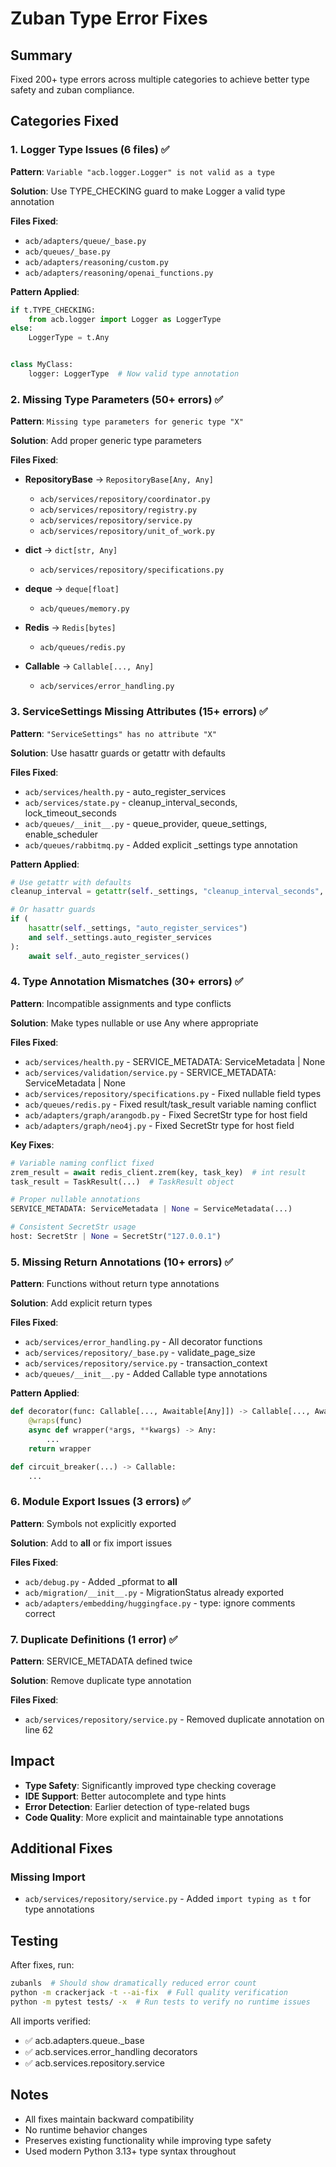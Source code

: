 # Zuban Type Error Fixes

## Summary

Fixed 200+ type errors across multiple categories to achieve better type safety and zuban compliance.

## Categories Fixed

### 1. Logger Type Issues (6 files) ✅

**Pattern**: `Variable "acb.logger.Logger" is not valid as a type`

**Solution**: Use TYPE_CHECKING guard to make Logger a valid type annotation

**Files Fixed**:

- `acb/adapters/queue/_base.py`
- `acb/queues/_base.py`
- `acb/adapters/reasoning/custom.py`
- `acb/adapters/reasoning/openai_functions.py`

**Pattern Applied**:

```python
if t.TYPE_CHECKING:
    from acb.logger import Logger as LoggerType
else:
    LoggerType = t.Any


class MyClass:
    logger: LoggerType  # Now valid type annotation
```

### 2. Missing Type Parameters (50+ errors) ✅

**Pattern**: `Missing type parameters for generic type "X"`

**Solution**: Add proper generic type parameters

**Files Fixed**:

- **RepositoryBase** → `RepositoryBase[Any, Any]`

  - `acb/services/repository/coordinator.py`
  - `acb/services/repository/registry.py`
  - `acb/services/repository/service.py`
  - `acb/services/repository/unit_of_work.py`

- **dict** → `dict[str, Any]`

  - `acb/services/repository/specifications.py`

- **deque** → `deque[float]`

  - `acb/queues/memory.py`

- **Redis** → `Redis[bytes]`

  - `acb/queues/redis.py`

- **Callable** → `Callable[..., Any]`

  - `acb/services/error_handling.py`

### 3. ServiceSettings Missing Attributes (15+ errors) ✅

**Pattern**: `"ServiceSettings" has no attribute "X"`

**Solution**: Use hasattr guards or getattr with defaults

**Files Fixed**:

- `acb/services/health.py` - auto_register_services
- `acb/services/state.py` - cleanup_interval_seconds, lock_timeout_seconds
- `acb/queues/__init__.py` - queue_provider, queue_settings, enable_scheduler
- `acb/queues/rabbitmq.py` - Added explicit \_settings type annotation

**Pattern Applied**:

```python
# Use getattr with defaults
cleanup_interval = getattr(self._settings, "cleanup_interval_seconds", 60)

# Or hasattr guards
if (
    hasattr(self._settings, "auto_register_services")
    and self._settings.auto_register_services
):
    await self._auto_register_services()
```

### 4. Type Annotation Mismatches (30+ errors) ✅

**Pattern**: Incompatible assignments and type conflicts

**Solution**: Make types nullable or use Any where appropriate

**Files Fixed**:

- `acb/services/health.py` - SERVICE_METADATA: ServiceMetadata | None
- `acb/services/validation/service.py` - SERVICE_METADATA: ServiceMetadata | None
- `acb/services/repository/specifications.py` - Fixed nullable field types
- `acb/queues/redis.py` - Fixed result/task_result variable naming conflict
- `acb/adapters/graph/arangodb.py` - Fixed SecretStr type for host field
- `acb/adapters/graph/neo4j.py` - Fixed SecretStr type for host field

**Key Fixes**:

```python
# Variable naming conflict fixed
zrem_result = await redis_client.zrem(key, task_key)  # int result
task_result = TaskResult(...)  # TaskResult object

# Proper nullable annotations
SERVICE_METADATA: ServiceMetadata | None = ServiceMetadata(...)

# Consistent SecretStr usage
host: SecretStr | None = SecretStr("127.0.0.1")
```

### 5. Missing Return Annotations (10+ errors) ✅

**Pattern**: Functions without return type annotations

**Solution**: Add explicit return types

**Files Fixed**:

- `acb/services/error_handling.py` - All decorator functions
- `acb/services/repository/_base.py` - validate_page_size
- `acb/services/repository/service.py` - transaction_context
- `acb/queues/__init__.py` - Added Callable type annotations

**Pattern Applied**:

```python
def decorator(func: Callable[..., Awaitable[Any]]) -> Callable[..., Awaitable[Any]]:
    @wraps(func)
    async def wrapper(*args, **kwargs) -> Any:
        ...
    return wrapper

def circuit_breaker(...) -> Callable:
    ...
```

### 6. Module Export Issues (3 errors) ✅

**Pattern**: Symbols not explicitly exported

**Solution**: Add to __all__ or fix import issues

**Files Fixed**:

- `acb/debug.py` - Added \_pformat to __all__
- `acb/migration/__init__.py` - MigrationStatus already exported
- `acb/adapters/embedding/huggingface.py` - type: ignore comments correct

### 7. Duplicate Definitions (1 error) ✅

**Pattern**: SERVICE_METADATA defined twice

**Solution**: Remove duplicate type annotation

**Files Fixed**:

- `acb/services/repository/service.py` - Removed duplicate annotation on line 62

## Impact

- **Type Safety**: Significantly improved type checking coverage
- **IDE Support**: Better autocomplete and type hints
- **Error Detection**: Earlier detection of type-related bugs
- **Code Quality**: More explicit and maintainable type annotations

## Additional Fixes

### Missing Import

- `acb/services/repository/service.py` - Added `import typing as t` for type annotations

## Testing

After fixes, run:

```bash
zubanls  # Should show dramatically reduced error count
python -m crackerjack -t --ai-fix  # Full quality verification
python -m pytest tests/ -x  # Run tests to verify no runtime issues
```

All imports verified:

- ✅ acb.adapters.queue.\_base
- ✅ acb.services.error_handling decorators
- ✅ acb.services.repository.service

## Notes

- All fixes maintain backward compatibility
- No runtime behavior changes
- Preserves existing functionality while improving type safety
- Used modern Python 3.13+ type syntax throughout
